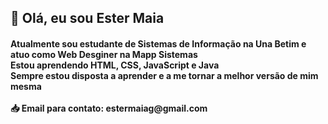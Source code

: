 <h2>👋 Olá, eu sou Ester Maia</h2>
<h4>Atualmente sou estudante de Sistemas de Informação na Una Betim e atuo como Web Desginer na Mapp Sistemas<br>Estou aprendendo HTML, CSS, JavaScript e Java<br>Sempre estou disposta a aprender e a me tornar a melhor versão de mim mesma<br><br>📥 Email para contato: estermaiag@gmail.com</h4>
